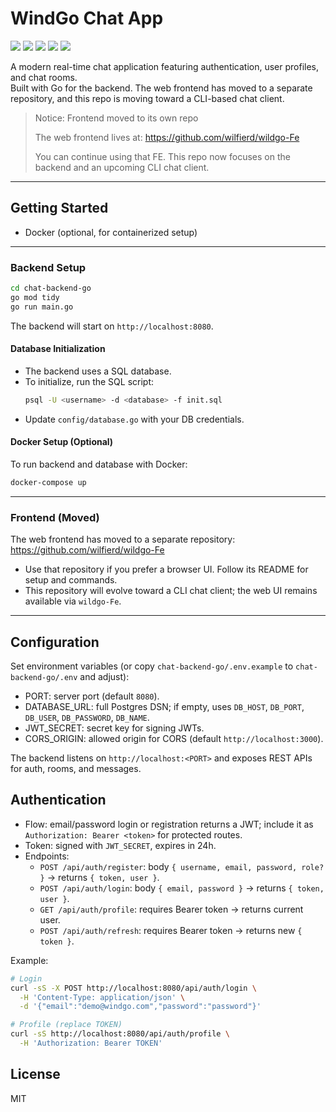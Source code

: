 # WindGo Chat App
<p align="left">
  <img src="https://img.shields.io/badge/Go-1.21+-00ADD8?logo=go">
  <img src="https://img.shields.io/badge/Node.js-18+-339933?logo=node.js">
  <img src="https://img.shields.io/badge/PostgreSQL-Database-336791?logo=postgresql">
  <img src="https://img.shields.io/badge/JWT-Authentication-FFB300?logo=jsonwebtokens">
  <img src="https://img.shields.io/badge/Docker-Optional-2496ED?logo=docker">
</p>

A modern real-time chat application featuring authentication, user profiles, and chat rooms.  
Built with Go for the backend. The web frontend has moved to a separate repository, and this repo is moving toward a CLI-based chat client.

> Notice: Frontend moved to its own repo
>
> The web frontend lives at: https://github.com/wilfierd/wildgo-Fe
>
> You can continue using that FE. This repo now focuses on the backend and an upcoming CLI chat client.




---

## Getting Started



- Docker (optional, for containerized setup)

---

### Backend Setup

```bash
cd chat-backend-go
go mod tidy
go run main.go
```
The backend will start on `http://localhost:8080`.

#### Database Initialization

- The backend uses a SQL database.  
- To initialize, run the SQL script:
  ```bash
  psql -U <username> -d <database> -f init.sql
  ```
- Update `config/database.go` with your DB credentials.

#### Docker Setup (Optional)

To run backend and database with Docker:
```bash
docker-compose up
```

---

### Frontend (Moved)

The web frontend has moved to a separate repository: https://github.com/wilfierd/wildgo-Fe

- Use that repository if you prefer a browser UI. Follow its README for setup and commands.
- This repository will evolve toward a CLI chat client; the web UI remains available via `wildgo-Fe`.

---

## Configuration

Set environment variables (or copy `chat-backend-go/.env.example` to `chat-backend-go/.env` and adjust):

- PORT: server port (default `8080`).
- DATABASE_URL: full Postgres DSN; if empty, uses `DB_HOST`, `DB_PORT`, `DB_USER`, `DB_PASSWORD`, `DB_NAME`.
- JWT_SECRET: secret key for signing JWTs.
- CORS_ORIGIN: allowed origin for CORS (default `http://localhost:3000`).

The backend listens on `http://localhost:<PORT>` and exposes REST APIs for auth, rooms, and messages.


## Authentication

- Flow: email/password login or registration returns a JWT; include it as `Authorization: Bearer <token>` for protected routes.
- Token: signed with `JWT_SECRET`, expires in 24h.
- Endpoints:
  - `POST /api/auth/register`: body `{ username, email, password, role? }` → returns `{ token, user }`.
  - `POST /api/auth/login`: body `{ email, password }` → returns `{ token, user }`.
  - `GET /api/auth/profile`: requires Bearer token → returns current user.
  - `POST /api/auth/refresh`: requires Bearer token → returns new `{ token }`.

Example:

```bash
# Login
curl -sS -X POST http://localhost:8080/api/auth/login \
  -H 'Content-Type: application/json' \
  -d '{"email":"demo@windgo.com","password":"password"}'

# Profile (replace TOKEN)
curl -sS http://localhost:8080/api/auth/profile \
  -H 'Authorization: Bearer TOKEN'
```


## License

MIT
